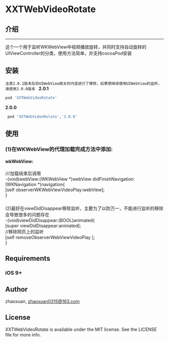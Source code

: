 # XXTWebVideoRotate

## 介绍
---
这个一个用于监听WKWebView中视频播放旋转，并同时支持自动旋转的UIViewController的分类，使用方法简单，并支持cocoaPod安装

## 安装 
``注意2.0.1版本后将UIWebView相关的内容进行了移除，如果想继续使用UIWebView的监听，请使用2.0.0版本 ``
**2.0.1**
```ruby
pod 'XXTWebVideoRotate'
```
**2.0.0**
```ruby
 pod 'XXTWebVideoRotate','2.0.0'
```

## 使用
### (1)在WKWebView的代理加载完成方法中添加:
 #### wkWebView:
 ///加载结束后调用<br>
-(void)webView:(WKWebView *)webView didFinishNavigation:(WKNavigation *)navigation{<br> 
     [self observerWKWebViewVideoPlay:webView];<br> 
}<br> 
###
  (2)最好在viewDidDisappear移除监听，主要为了以防万一，不能进行监听的移除会导致很多的问题存在<br> 
-(void)viewDidDisappear:(BOOL)animated{<br> 
    [super viewDidDisappear:animated];<br> 
     //移除网页上的监听<br> 
    [self removeObserverWebViewVideoPlay ];<br> 
}<br> 

## Requirements

### iOS  9+

## Author

zhaoxuan, zhaoxuan0315@163.com

## License

XXTWebVideoRotate is available under the MIT license. See the LICENSE file for more info.
